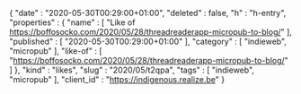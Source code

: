 {
  "date" : "2020-05-30T00:29:00+01:00",
  "deleted" : false,
  "h" : "h-entry",
  "properties" : {
    "name" : [ "Like of https://boffosocko.com/2020/05/28/threadreaderapp-micropub-to-blog/" ],
    "published" : [ "2020-05-30T00:29:00+01:00" ],
    "category" : [ "indieweb", "micropub" ],
    "like-of" : [ "https://boffosocko.com/2020/05/28/threadreaderapp-micropub-to-blog/" ]
  },
  "kind" : "likes",
  "slug" : "2020/05/t2qpa",
  "tags" : [ "indieweb", "micropub" ],
  "client_id" : "https://indigenous.realize.be"
}

